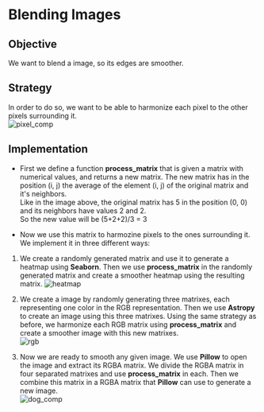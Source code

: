 # Blending Images

## Objective
We want to blend a image, so its edges are smoother.

## Strategy
In order to do so, we want to be able to harmonize each pixel to the other pixels surrounding it.  
![pixel_comp](https://user-images.githubusercontent.com/112963325/197756584-1d3dd28e-5365-4c41-a0a4-d47e32042b0c.png)


## Implementation
* First we define a function **process_matrix** that is given a matrix with numerical values, and returns a new matrix.
The new matrix has in the position (i, j) the average of the element (i, j) of the original matrix and it's neighbors.  
Like in the image above, the original matrix has 5 in the position (0, 0) and its neighbors have values 2 and 2.   
So the new value will be (5+2+2)/3 = 3
  
* Now we use this matrix to harmozine pixels to the ones surrounding it.  We implement it in three different ways:

1. We create a randomly generated matrix and use it to generate a heatmap using **Seaborn**. 
Then we use **process_matrix** in the randomly generated matrix and create a smoother heatmap using the resulting matrix.
![heatmap](https://user-images.githubusercontent.com/112963325/197753937-26d81c0c-57a4-4b35-bb9a-cefd17866294.png)

2. We create a image by randomly generating three matrixes, each representing one color in the RGB representation. 
Then we use **Astropy** to create an image using this three matrixes. 
Using the same strategy as before, we harmonize each RGB matrix using **process_matrix** and create a smoother image with this new matrixes.  
![rgb](https://user-images.githubusercontent.com/112963325/197754402-260603e0-77c2-4eb7-8995-512cb4f73675.png)


3. Now we are ready to smooth any given image. We use **Pillow** to open the image and extract its RGBA matrix. 
We divide the RGBA matrix in four separated matrixes and use **process_matrix** in each. 
Then we combine this matrix in a RGBA matrix that **Pillow** can use to generate a new image.  
![dog_comp](https://user-images.githubusercontent.com/112963325/197754602-3b284bff-f849-4281-84c5-4db0196aaf2e.png)


